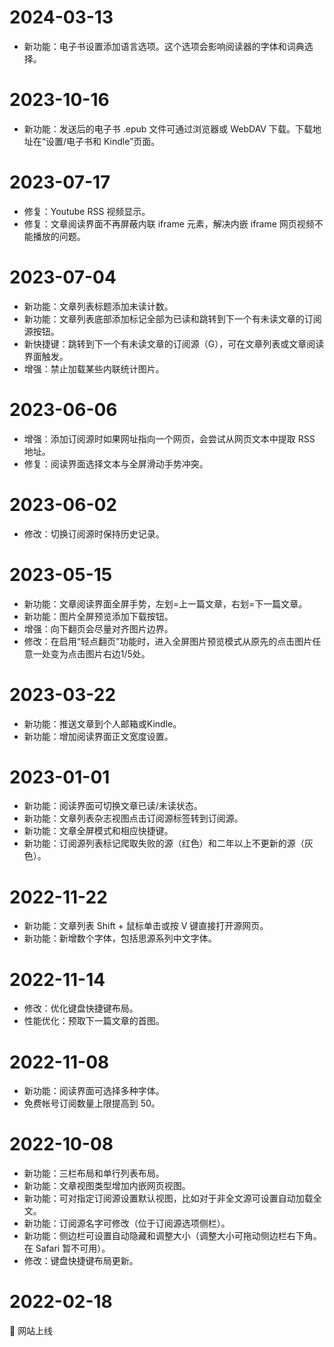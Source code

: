 # 2024-03-13

- 新功能：电子书设置添加语言选项。这个选项会影响阅读器的字体和词典选择。

# 2023-10-16

- 新功能：发送后的电子书 .epub 文件可通过浏览器或 WebDAV 下载。下载地址在“设置/电子书和 Kindle”页面。

# 2023-07-17

- 修复：Youtube RSS 视频显示。
- 修复：文章阅读界面不再屏蔽内联 iframe 元素，解决内嵌 iframe 网页视频不能播放的问题。

# 2023-07-04

- 新功能：文章列表标题添加未读计数。
- 新功能：文章列表底部添加标记全部为已读和跳转到下一个有未读文章的订阅源按钮。
- 新快捷键：跳转到下一个有未读文章的订阅源（G），可在文章列表或文章阅读界面触发。
- 增强：禁止加载某些内联统计图片。

# 2023-06-06

- 增强：添加订阅源时如果网址指向一个网页，会尝试从网页文本中提取 RSS 地址。
- 修复：阅读界面选择文本与全屏滑动手势冲突。

# 2023-06-02

- 修改：切换订阅源时保持历史记录。

# 2023-05-15

- 新功能：文章阅读界面全屏手势，左划=上一篇文章，右划=下一篇文章。
- 新功能：图片全屏预览添加下载按钮。
- 增强：向下翻页会尽量对齐图片边界。
- 修改：在启用“轻点翻页”功能时，进入全屏图片预览模式从原先的点击图片任意一处变为点击图片右边1/5处。

# 2023-03-22

- 新功能：推送文章到个人邮箱或Kindle。
- 新功能：增加阅读界面正文宽度设置。

# 2023-01-01

- 新功能：阅读界面可切换文章已读/未读状态。
- 新功能：文章列表杂志视图点击订阅源标签转到订阅源。
- 新功能：文章全屏模式和相应快捷键。
- 新功能：订阅源列表标记爬取失败的源（红色）和二年以上不更新的源（灰色）。

# 2022-11-22

- 新功能：文章列表 Shift + 鼠标单击或按 V 键直接打开源网页。
- 新功能：新增数个字体，包括思源系列中文字体。

# 2022-11-14

- 修改：优化键盘快捷键布局。
- 性能优化：预取下一篇文章的首图。

# 2022-11-08

- 新功能：阅读界面可选择多种字体。
- 免费帐号订阅数量上限提高到 50。

# 2022-10-08

- 新功能：三栏布局和单行列表布局。
- 新功能：文章视图类型增加内嵌网页视图。
- 新功能：可对指定订阅源设置默认视图，比如对于非全文源可设置自动加载全文。
- 新功能：订阅源名字可修改（位于订阅源选项侧栏）。
- 新功能：侧边栏可设置自动隐藏和调整大小（调整大小可拖动侧边栏右下角。在 Safari 暂不可用）。
- 修改：键盘快捷键布局更新。

# 2022-02-18

🎉 网站上线
